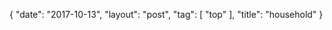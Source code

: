 {
   "date": "2017-10-13",
   "layout": "post",
   "tag": [
      "top"
   ],
   "title": "household"
}

